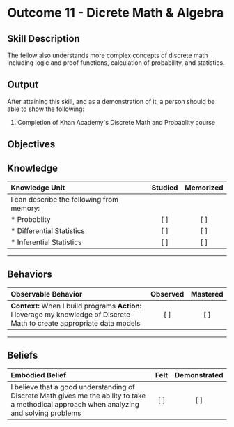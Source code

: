 # Outcome 11 - Dicrete Math & Algebra

**Skill Description**
----------
The fellow also understands more complex concepts of discrete math including logic and proof functions, calculation of probability, and statistics. 

**Output**
----------
After attaining this skill, and as a demonstration of it, a person should be able to show the following:

1. Completion of Khan Academy's Discrete Math and Probablity course


**Objectives**
----------
## **Knowledge**


| Knowledge Unit   |      Studied      | Memorized |
|:-------------|:------------------:|:--------:|
| I can describe the following from memory: | | |
| * Probablity | [ ] | [ ]  |
| * Differential Statistics     | [ ] | [ ]  |
| * Inferential Statistics     | [ ] | [ ]  |


----------


## **Behaviors**

| Observable Behavior   |      Observed      | Mastered |
|:-------------|:------------------:|:--------:|
| **Context:** When I build programs **Action:** I leverage my knowledge of Discrete Math to create appropriate data models | [ ] | [ ]  |



----------


## **Beliefs**


| Embodied Belief   |      Felt      | Demonstrated |
|:-------------|:------------------:|:--------:|
| I believe that a good understanding of Discrete Math gives me the ability to take a methodical approach when analyzing and solving problems | [ ] | [ ]  |

